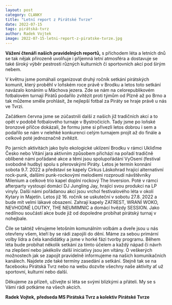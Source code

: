 ```yaml
---
layout: post
category: CLANKY
title: "Letní report z Pirátské Tvrze"
date: 2022-07-15
tags: pirátská-tvrz
author: Radek Vojtek
image: 2022-07-15-letni-report-z-piratske-tvrze.jpg
---
```

**Vážení čtenáři našich pravidelných reportů,** 
s příchodem léta a letních dnů se tak nějak přirozeně uvolňuje i příjemná letní atmosféra a dostavuje se také široký výběr pestrosti různých kulturních či sportovních akcí pod širým nebem. 

V květnu jsme pomáhali organizovat druhý ročník setkání pirátských komunit, který proběhl v loňském roce právě v Brodku a letos toto setkání navázalo konáním u Máchova jezera. Zde se nám na celorepublikovém fotbalovém turnaji Pirátů podařilo zvítězit proti týmům od Plzně až po Brno a tak můžeme směle prohlásit, že nejlepší fotbal za Piráty se hraje právě u nás ve Tvrzi. 

Začátkem června jsme se zúčastnili další z našich již tradičních akcí a to opět v podobě fotbalového turnaje v Bystročicích. Tady jsme po loňské bronzové příčce dokázali, že formu jsme si přivezli letos dobrou i sem a podařilo se nám v nelehké konkurenci celým turnajem projít až do finále a celkově poté jednoznačně zvítězit. 

Po jarních aktivitách jako bylo ekologické uklízení Brodku v rámci Ukliďme Česko nebo Vítání jara aktivním způsobem přichází na pořadí tradičně oblíbené námi pořádané akce a těmi jsou spolupořádání VyOsení (festival svobodné hudby) spolu s přerovskými Piráty. Letos je termín konnání sobota 9.7. 2022 a představí se kapely Cirkus Láskohrad hrající alternativní rock-punk, dalšími punk-rockovými melodiemi rozproudí návštěvníky Milenium a celkové trio kapel doplní rockový The Inversion. Poté v rámci afterparty vystoupí domácí DJ Jungling Jay, hrající svou produkci na LP vinyly. Další námi pořádanou akcí jsou vrchol festivalového léta v okolí Kytary in Majetín. Letos již 16. ročník se uskuteční v sobotu 27.8. 2022 a bude mít velmi lákavé obsazení. Zahrají kapely ZATREST, WRANÍ WOKO, NEVHODNÉ LOUTKY, THE NEUMIMNIC a domácí hvězdy SESSION. Jako nedílnou součástí akce bude již od dopoledne probíhat pirátský turnaj v nohejbale. 

Čile se taktéž věnujeme letošním komunálním volbám a dveře jsou u nás otevřeny všem, kteří by se rádi zapojili do dění. Máme za sebou primární volby lídra a čela kandidátky a jsme v horké fázi tvorby programu. Během léta bude probíhat několik setkání za tímto účelem a každý nápad či návrh na zlepšení nebo jakékoliv další iniciativy jsou jen vítány. O veškerých možnostech jak se zapojit pravidelně informujeme na našich komunikačních kanálech. Najdete zde také termíny zasedání a setkání. Stejně tak se na facebooku Pirátská Tvrz nebo na webu dozvíte všechny naše aktivity ať už sportovní, kulturní nebo další. 

Děkujeme za přízeň, užívejte si léta se svými blízkými a přáteli. My se s Vámi rádi potkáme na všech akcích.

**Radek Vojtek,**
**předseda MS Pirátská Tvrz
a kolektiv Pirátské Tvrze**
